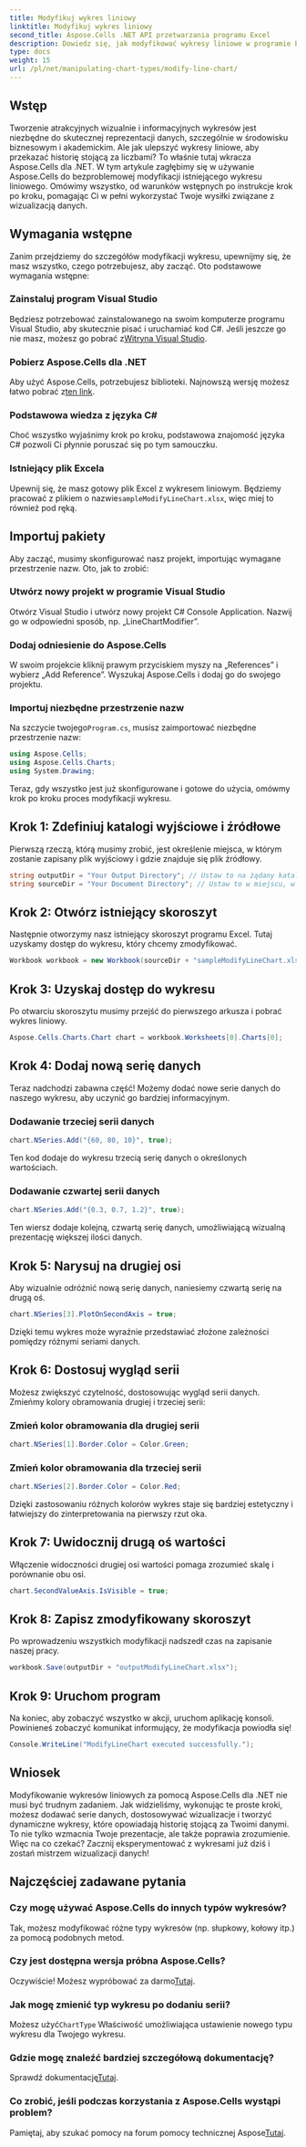 ```yaml
---
title: Modyfikuj wykres liniowy
linktitle: Modyfikuj wykres liniowy
second_title: Aspose.Cells .NET API przetwarzania programu Excel
description: Dowiedz się, jak modyfikować wykresy liniowe w programie Excel za pomocą Aspose.Cells dla platformy .NET, korzystając ze szczegółowego przewodnika krok po kroku.
type: docs
weight: 15
url: /pl/net/manipulating-chart-types/modify-line-chart/
---
```

## Wstęp

Tworzenie atrakcyjnych wizualnie i informacyjnych wykresów jest niezbędne do skutecznej reprezentacji danych, szczególnie w środowisku biznesowym i akademickim. Ale jak ulepszyć wykresy liniowe, aby przekazać historię stojącą za liczbami? To właśnie tutaj wkracza Aspose.Cells dla .NET. W tym artykule zagłębimy się w używanie Aspose.Cells do bezproblemowej modyfikacji istniejącego wykresu liniowego. Omówimy wszystko, od warunków wstępnych po instrukcje krok po kroku, pomagając Ci w pełni wykorzystać Twoje wysiłki związane z wizualizacją danych. 

## Wymagania wstępne 

Zanim przejdziemy do szczegółów modyfikacji wykresu, upewnijmy się, że masz wszystko, czego potrzebujesz, aby zacząć. Oto podstawowe wymagania wstępne:

### Zainstaluj program Visual Studio
 Będziesz potrzebować zainstalowanego na swoim komputerze programu Visual Studio, aby skutecznie pisać i uruchamiać kod C#. Jeśli jeszcze go nie masz, możesz go pobrać z[Witryna Visual Studio](https://visualstudio.microsoft.com/).

### Pobierz Aspose.Cells dla .NET
 Aby użyć Aspose.Cells, potrzebujesz biblioteki. Najnowszą wersję możesz łatwo pobrać z[ten link](https://releases.aspose.com/cells/net/).

### Podstawowa wiedza z języka C#
Choć wszystko wyjaśnimy krok po kroku, podstawowa znajomość języka C# pozwoli Ci płynnie poruszać się po tym samouczku.

### Istniejący plik Excela
 Upewnij się, że masz gotowy plik Excel z wykresem liniowym. Będziemy pracować z plikiem o nazwie`sampleModifyLineChart.xlsx`, więc miej to również pod ręką. 

## Importuj pakiety

Aby zacząć, musimy skonfigurować nasz projekt, importując wymagane przestrzenie nazw. Oto, jak to zrobić:

### Utwórz nowy projekt w programie Visual Studio
Otwórz Visual Studio i utwórz nowy projekt C# Console Application. Nazwij go w odpowiedni sposób, np. „LineChartModifier”.

### Dodaj odniesienie do Aspose.Cells
W swoim projekcie kliknij prawym przyciskiem myszy na „References” i wybierz „Add Reference”. Wyszukaj Aspose.Cells i dodaj go do swojego projektu.

### Importuj niezbędne przestrzenie nazw
 Na szczycie twojego`Program.cs`, musisz zaimportować niezbędne przestrzenie nazw:

```csharp
using Aspose.Cells;
using Aspose.Cells.Charts;
using System.Drawing;
```

Teraz, gdy wszystko jest już skonfigurowane i gotowe do użycia, omówmy krok po kroku proces modyfikacji wykresu.

## Krok 1: Zdefiniuj katalogi wyjściowe i źródłowe

Pierwszą rzeczą, którą musimy zrobić, jest określenie miejsca, w którym zostanie zapisany plik wyjściowy i gdzie znajduje się plik źródłowy. 

```csharp
string outputDir = "Your Output Directory"; // Ustaw to na żądany katalog wyjściowy
string sourceDir = "Your Document Directory"; // Ustaw to w miejscu, w którym znajduje się sampleModifyLineChart.xlsx
```

## Krok 2: Otwórz istniejący skoroszyt

Następnie otworzymy nasz istniejący skoroszyt programu Excel. Tutaj uzyskamy dostęp do wykresu, który chcemy zmodyfikować.

```csharp
Workbook workbook = new Workbook(sourceDir + "sampleModifyLineChart.xlsx");
```

## Krok 3: Uzyskaj dostęp do wykresu

Po otwarciu skoroszytu musimy przejść do pierwszego arkusza i pobrać wykres liniowy.

```csharp
Aspose.Cells.Charts.Chart chart = workbook.Worksheets[0].Charts[0];
```

## Krok 4: Dodaj nową serię danych

Teraz nadchodzi zabawna część! Możemy dodać nowe serie danych do naszego wykresu, aby uczynić go bardziej informacyjnym.

### Dodawanie trzeciej serii danych
```csharp
chart.NSeries.Add("{60, 80, 10}", true);
```
Ten kod dodaje do wykresu trzecią serię danych o określonych wartościach.

### Dodawanie czwartej serii danych
```csharp
chart.NSeries.Add("{0.3, 0.7, 1.2}", true);
```
Ten wiersz dodaje kolejną, czwartą serię danych, umożliwiającą wizualną prezentację większej ilości danych.

## Krok 5: Narysuj na drugiej osi

Aby wizualnie odróżnić nową serię danych, naniesiemy czwartą serię na drugą oś.

```csharp
chart.NSeries[3].PlotOnSecondAxis = true;
```
Dzięki temu wykres może wyraźnie przedstawiać złożone zależności pomiędzy różnymi seriami danych.

## Krok 6: Dostosuj wygląd serii

Możesz zwiększyć czytelność, dostosowując wygląd serii danych. Zmieńmy kolory obramowania drugiej i trzeciej serii:

### Zmień kolor obramowania dla drugiej serii
```csharp
chart.NSeries[1].Border.Color = Color.Green;
```

### Zmień kolor obramowania dla trzeciej serii
```csharp
chart.NSeries[2].Border.Color = Color.Red;
```

Dzięki zastosowaniu różnych kolorów wykres staje się bardziej estetyczny i łatwiejszy do zinterpretowania na pierwszy rzut oka. 

## Krok 7: Uwidocznij drugą oś wartości

Włączenie widoczności drugiej osi wartości pomaga zrozumieć skalę i porównanie obu osi.

```csharp
chart.SecondValueAxis.IsVisible = true;
```

## Krok 8: Zapisz zmodyfikowany skoroszyt

Po wprowadzeniu wszystkich modyfikacji nadszedł czas na zapisanie naszej pracy. 

```csharp
workbook.Save(outputDir + "outputModifyLineChart.xlsx");
```

## Krok 9: Uruchom program

Na koniec, aby zobaczyć wszystko w akcji, uruchom aplikację konsoli. Powinieneś zobaczyć komunikat informujący, że modyfikacja powiodła się!

```csharp
Console.WriteLine("ModifyLineChart executed successfully.");
```

## Wniosek 

Modyfikowanie wykresów liniowych za pomocą Aspose.Cells dla .NET nie musi być trudnym zadaniem. Jak widzieliśmy, wykonując te proste kroki, możesz dodawać serie danych, dostosowywać wizualizacje i tworzyć dynamiczne wykresy, które opowiadają historię stojącą za Twoimi danymi. To nie tylko wzmacnia Twoje prezentacje, ale także poprawia zrozumienie. Więc na co czekać? Zacznij eksperymentować z wykresami już dziś i zostań mistrzem wizualizacji danych!

## Najczęściej zadawane pytania

### Czy mogę używać Aspose.Cells do innych typów wykresów?
Tak, możesz modyfikować różne typy wykresów (np. słupkowy, kołowy itp.) za pomocą podobnych metod.

### Czy jest dostępna wersja próbna Aspose.Cells?
 Oczywiście! Możesz wypróbować za darmo[Tutaj](https://releases.aspose.com/).

### Jak mogę zmienić typ wykresu po dodaniu serii?
 Możesz użyć`ChartType` Właściwość umożliwiająca ustawienie nowego typu wykresu dla Twojego wykresu.

### Gdzie mogę znaleźć bardziej szczegółową dokumentację?
 Sprawdź dokumentację[Tutaj](https://reference.aspose.com/cells/net/).

### Co zrobić, jeśli podczas korzystania z Aspose.Cells wystąpi problem?
 Pamiętaj, aby szukać pomocy na forum pomocy technicznej Aspose[Tutaj](https://forum.aspose.com/c/cells/9).